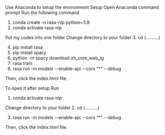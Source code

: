 Use Anaconda to setup the environment 
Setup
Open Anaconda command prompt
Run the following command
1. conda create -n rasa-nlp python=3.8
2. conda activate rasa-nlp

Put my codes into one folder
Change directory to your folder
3. cd (..........)  

4. pip install rasa
5. pip install spacy
6. python -m spacy download zh_core_web_lg
7. rasa train
8. rasa run -m models --enable-api --cors “*” --debug

Then, click the index.html file.

To open it after setup
Run
1. conda activate rasa-nlp

Change directory to your folder
2. cd (..........) 

3. rasa run -m models --enable-api --cors “*” --debug

Then, click the index.html file.